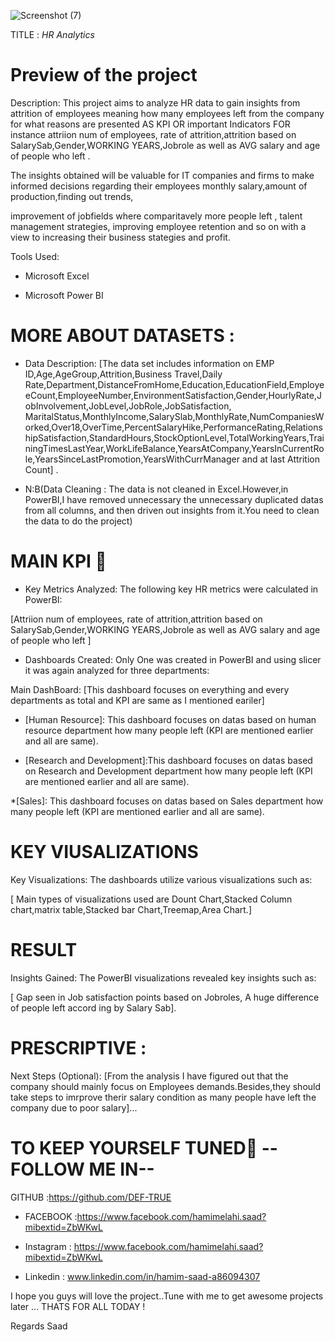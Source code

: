 ![Screenshot (7)](https://github.com/DEF-TRUE/HR-ANALYTICS/assets/167519991/418a4069-494b-4250-ad1d-35ed9b7e38af)

TITLE : _HR_ _Analytics_


 # Preview of the project 

 Description: This project aims to analyze HR data to gain insights from attrition of employees meaning how many employees left from the company for what reasons are presented AS KPI OR important Indicators FOR instance attriion num of employees, rate of attrition,attrition based on SalarySab,Gender,WORKING YEARS,Jobrole as well as AVG salary and age of people who left .

The insights obtained will be valuable for IT companies and firms  to make informed decisions regarding their employees monthly salary,amount of production,finding out trends, 

improvement of jobfields where comparitavely more people left ,  talent management strategies, improving employee retention and so on with a view to increasing their business stategies and profit.

Tools Used:

 * Microsoft Excel
 
 * Microsoft Power BI
 




# MORE ABOUT DATASETS :



 * Data Description: [The data set includes information on EMP ID,Age,AgeGroup,Attrition,Business Travel,Daily 
Rate,Department,DistanceFromHome,Education,EducationField,EmployeeCount,EmployeeNumber,EnvironmentSatisfaction,Gender,HourlyRate,JobInvolvement,JobLevel,JobRole,JobSatisfaction, 
MaritalStatus,MonthlyIncome,SalarySlab,MonthlyRate,NumCompaniesWorked,Over18,OverTime,PercentSalaryHike,PerformanceRating,RelationshipSatisfaction,StandardHours,StockOptionLevel,TotalWorkingYears,TrainingTimesLastYear,WorkLifeBalance,YearsAtCompany,YearsInCurrentRole,YearsSinceLastPromotion,YearsWithCurrManager and at last Attrition Count] .



 *  N:B(Data Cleaning : The data is not cleaned in Excel.However,in PowerBI,I have removed  unnecessary  the unnecessary duplicated datas from all columns, and then driven out insights from it.You need to clean the data to do the project)

# MAIN KPI 💾

 * Key Metrics Analyzed: The following key HR metrics were calculated in PowerBI:

[Attriion num of employees, rate of attrition,attrition based on SalarySab,Gender,WORKING YEARS,Jobrole as well as AVG salary and age of people who left ]


 * Dashboards Created: Only One was created in PowerBI and using slicer it was again analyzed for three departments:

  Main DashBoard: [This dashboard focuses on everything and every departments as total and KPI are same as I mentioned eariler]
  
* [Human Resource]: This dashboard focuses on datas based on human resource department  how many people left (KPI are mentioned earlier and all are same).

* [Research and Development]:This dashboard focuses on datas based on Research and Development department how many people left (KPI are mentioned earlier and all are same).

*[Sales]: This dashboard  focuses on datas based on Sales department how many people left (KPI are mentioned earlier and all are same).

# KEY VIUSALIZATIONS 
Key Visualizations: The dashboards utilize various visualizations such as:

[ Main types of visualizations used are Dount Chart,Stacked Column chart,matrix table,Stacked bar Chart,Treemap,Area Chart.]

# RESULT
Insights Gained: The PowerBI visualizations revealed key insights such as:

[ Gap seen in Job satisfaction points based on Jobroles, A huge difference of people left accord
ing by  Salary Sab].
# PRESCRIPTIVE :
Next Steps (Optional):
[From the analysis I have figured out that the company should mainly focus on Employees demands.Besides,they should take steps to imrprove therir salary condition as many people have left the company due to poor salary]...


 # TO KEEP YOURSELF TUNED👦 -- FOLLOW ME IN--
GITHUB :https://github.com/DEF-TRUE

* FACEBOOK :https://www.facebook.com/hamimelahi.saad?mibextid=ZbWKwL

* Instagram : https://www.facebook.com/hamimelahi.saad?mibextid=ZbWKwL

* Linkedin : www.linkedin.com/in/hamim-saad-a86094307

I hope you guys will love the project..Tune with me to get awesome projects later ... THATS FOR ALL TODAY !

Regards Saad

